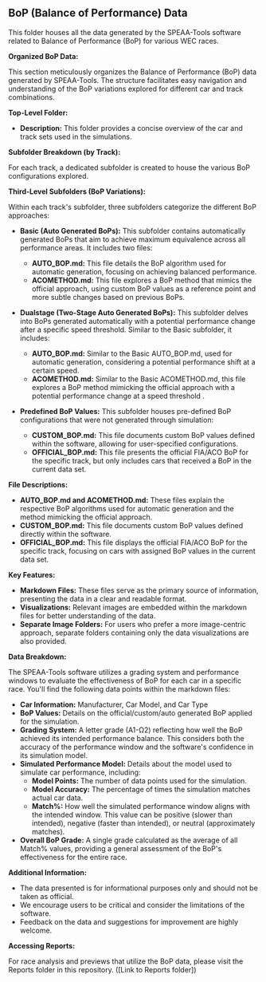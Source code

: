 ## BoP (Balance of Performance) Data

This folder houses all the data generated by the SPEAA-Tools software related to Balance of Performance (BoP) for various WEC races.

**Organized BoP Data:**

This section meticulously organizes the Balance of Performance (BoP) data generated by SPEAA-Tools. The structure facilitates easy navigation and understanding of the BoP variations explored for different car and track combinations.

**Top-Level Folder:**

- **Description:** This folder provides a concise overview of the car and track sets used in the simulations.

**Subfolder Breakdown (by Track):**

For each track, a dedicated subfolder is created to house the various BoP configurations explored.

**Third-Level Subfolders (BoP Variations):**

Within each track's subfolder, three subfolders categorize the different BoP approaches:

- **Basic (Auto Generated BoPs):** This subfolder contains automatically generated BoPs that aim to achieve maximum equivalence across all performance areas. It includes two files:
    
    - **AUTO_BOP.md:** This file details the BoP algorithm used for automatic generation, focusing on achieving balanced performance.
    - **ACOMETHOD.md:** This file explores a BoP method that mimics the official approach, using custom BoP values as a reference point and more subtle changes based on previous BoPs.
    
- **Dualstage (Two-Stage Auto Generated BoPs):** This subfolder delves into BoPs generated automatically with a potential performance change after a specific speed threshold. Similar to the Basic subfolder, it includes:
    
    - **AUTO_BOP.md:** Similar to the Basic AUTO_BOP.md, used for automatic generation, considering a potential performance shift at a certain speed.
    - **ACOMETHOD.md:** Similar to the Basic ACOMETHOD.md, this file explores a BoP method mimicking the official approach with a potential performance change at a speed threshold .
    
- **Predefined BoP Values:** This subfolder houses pre-defined BoP configurations that were not generated through simulation:
    
    - **CUSTOM_BOP.md:** This file documents custom BoP values defined within the software, allowing for user-specified configurations.
    - **OFFICIAL_BOP.md:** This file presents the official FIA/ACO BoP for the specific track, but only includes cars that received a BoP in the current data set.

**File Descriptions:**

- **AUTO_BOP.md and ACOMETHOD.md:** These files explain the respective BoP algorithms used for automatic generation and the method mimicking the official approach.
- **CUSTOM_BOP.md:** This file documents custom BoP values defined directly within the software.
- **OFFICIAL_BOP.md:** This file displays the official FIA/ACO BoP for the specific track, focusing on cars with assigned BoP values in the current data set.

**Key Features:**

- **Markdown Files:** These files serve as the primary source of information, presenting the data in a clear and readable format.
- **Visualizations:** Relevant images are embedded within the markdown files for better understanding of the data.
- **Separate Image Folders:** For users who prefer a more image-centric approach, separate folders containing only the data visualizations are also provided.

**Data Breakdown:**

The SPEAA-Tools software utilizes a grading system and performance windows to evaluate the effectiveness of BoP for each car in a specific race. You'll find the following data points within the markdown files:

- **Car Information:** Manufacturer, Car Model, and Car Type
- **BoP Values:** Details on the official/custom/auto generated BoP applied for the simulation.
- **Grading System:** A letter grade (A1-Ω2) reflecting how well the BoP achieved its intended performance balance. This considers both the accuracy of the performance window and the software's confidence in its simulation model.
- **Simulated Performance Model:** Details about the model used to simulate car performance, including:
    - **Model Points:** The number of data points used for the simulation.
    - **Model Accuracy:** The percentage of times the simulation matches actual car data.
    - **Match%:** How well the simulated performance window aligns with the intended window. This value can be positive (slower than intended), negative (faster than intended), or neutral (approximately matches).
- **Overall BoP Grade:** A single grade calculated as the average of all Match% values, providing a general assessment of the BoP's effectiveness for the entire race.

**Additional Information:**

- The data presented is for informational purposes only and should not be taken as official.
- We encourage users to be critical and consider the limitations of the software.
- Feedback on the data and suggestions for improvement are highly welcome.

**Accessing Reports:**

For race analysis and previews that utilize the BoP data, please visit the Reports folder in this repository. ([Link to Reports folder])